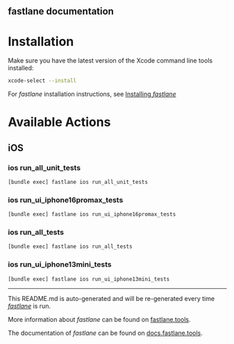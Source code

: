 fastlane documentation
----

# Installation

Make sure you have the latest version of the Xcode command line tools installed:

```sh
xcode-select --install
```

For _fastlane_ installation instructions, see [Installing _fastlane_](https://docs.fastlane.tools/#installing-fastlane)

# Available Actions

## iOS

### ios run_all_unit_tests

```sh
[bundle exec] fastlane ios run_all_unit_tests
```



### ios run_ui_iphone16promax_tests

```sh
[bundle exec] fastlane ios run_ui_iphone16promax_tests
```



### ios run_all_tests

```sh
[bundle exec] fastlane ios run_all_tests
```



### ios run_ui_iphone13mini_tests

```sh
[bundle exec] fastlane ios run_ui_iphone13mini_tests
```



----

This README.md is auto-generated and will be re-generated every time [_fastlane_](https://fastlane.tools) is run.

More information about _fastlane_ can be found on [fastlane.tools](https://fastlane.tools).

The documentation of _fastlane_ can be found on [docs.fastlane.tools](https://docs.fastlane.tools).
